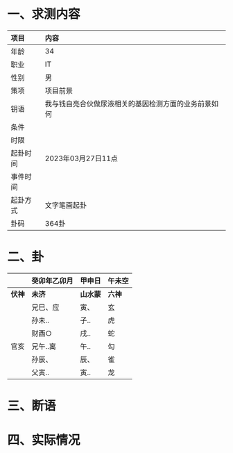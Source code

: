# 一、求测内容
|项目|内容|
|:-|:-|
|年龄|34|
|职业|IT|
|性别|男|
|策项|项目前景|
|钥语|我与钱自亮合伙做尿液相关的基因检测方面的业务前景如何|
|条件||
|时限||
|起卦时间|2023年03月27日11点|
|事件时间||
|起卦方式|文字笔画起卦|
|卦码|364卦|

# 二、卦
||癸卯年乙卯月|甲申日|午未空|
|:-|:-|:-|:-|
|**伏神**|**未济**|**山水蒙**|**六神**|
||兄巳、应|寅、|玄|
||孙未..|子..|虎|
||财酉○|戌..|蛇|
|官亥|兄午..离|午..|勾|
||孙辰、|辰、|雀|
||父寅..|寅..|龙|


# 三、断语

# 四、实际情况